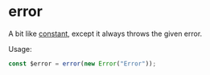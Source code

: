 # error

A bit like [constant](./constant), except it always throws the given error.

Usage:

```ts
const $error = error(new Error("Error"));
```
